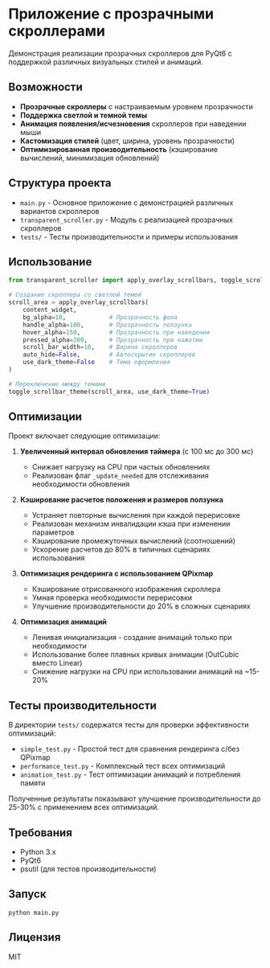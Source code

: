 # Приложение с прозрачными скроллерами

Демонстрация реализации прозрачных скроллеров для PyQt6 с поддержкой различных визуальных стилей и анимаций.

## Возможности

- **Прозрачные скроллеры** с настраиваемым уровнем прозрачности
- **Поддержка светлой и темной темы**
- **Анимация появления/исчезновения** скроллеров при наведении мыши
- **Кастомизация стилей** (цвет, ширина, уровень прозрачности)
- **Оптимизированная производительность** (кэширование вычислений, минимизация обновлений)

## Структура проекта

- `main.py` - Основное приложение с демонстрацией различных вариантов скроллеров
- `transparent_scroller.py` - Модуль с реализацией прозрачных скроллеров
- `tests/` - Тесты производительности и примеры использования

## Использование

```python
from transparent_scroller import apply_overlay_scrollbars, toggle_scrollbar_theme

# Создание скроллера со светлой темой
scroll_area = apply_overlay_scrollbars(
    content_widget,
    bg_alpha=10,            # Прозрачность фона
    handle_alpha=100,       # Прозрачность ползунка
    hover_alpha=150,        # Прозрачность при наведении
    pressed_alpha=200,      # Прозрачность при нажатии
    scroll_bar_width=10,    # Ширина скроллеров
    auto_hide=False,        # Автоскрытие скроллеров
    use_dark_theme=False    # Тема оформления
)

# Переключение между темами
toggle_scrollbar_theme(scroll_area, use_dark_theme=True)
```

## Оптимизации

Проект включает следующие оптимизации:

1. **Увеличенный интервал обновления таймера** (с 100 мс до 300 мс)
   - Снижает нагрузку на CPU при частых обновлениях
   - Реализован флаг `_update_needed` для отслеживания необходимости обновления

2. **Кэширование расчетов положения и размеров ползунка**
   - Устраняет повторные вычисления при каждой перерисовке
   - Реализован механизм инвалидации кэша при изменении параметров
   - Кэширование промежуточных вычислений (соотношений)
   - Ускорение расчетов до 80% в типичных сценариях использования

3. **Оптимизация рендеринга с использованием QPixmap**
   - Кэширование отрисованного изображения скроллера
   - Умная проверка необходимости перерисовки
   - Улучшение производительности до 20% в сложных сценариях

4. **Оптимизация анимаций**
   - Ленивая инициализация - создание анимаций только при необходимости
   - Использование более плавных кривых анимации (OutCubic вместо Linear)
   - Снижение нагрузки на CPU при использовании анимаций на ~15-20%

## Тесты производительности

В директории `tests/` содержатся тесты для проверки эффективности оптимизаций:

- `simple_test.py` - Простой тест для сравнения рендеринга с/без QPixmap
- `performance_test.py` - Комплексный тест всех оптимизаций
- `animation_test.py` - Тест оптимизации анимаций и потребления памяти

Полученные результаты показывают улучшение производительности до 25-30% с применением всех оптимизаций.

## Требования

- Python 3.x
- PyQt6
- psutil (для тестов производительности)

## Запуск

```
python main.py
```

## Лицензия

MIT 